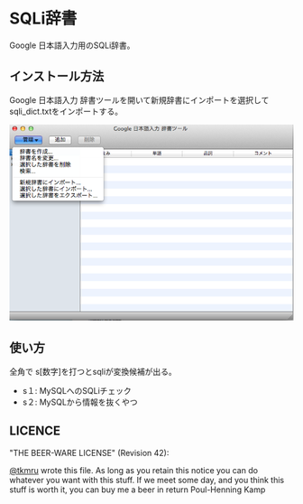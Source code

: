# SQLi辞書

Google 日本語入力用のSQLi辞書。

## インストール方法
Google 日本語入力 辞書ツールを開いて新規辞書にインポートを選択してsqli_dict.txtをインポートする。

![image](./screenshot.png)

## 使い方
全角で s[数字]を打つとsqliが変換候補が出る。

- s１: MySQLへのSQLiチェック
- s２: MySQLから情報を抜くやつ


## LICENCE

"THE BEER-WARE LICENSE" (Revision 42): 

[@tkmru](https://twitter.com/tkmru) wrote this file. As long as you retain this notice you can do whatever you want with this stuff. If we meet some day, and you think this stuff is worth it, you can buy me a beer in return Poul-Henning Kamp